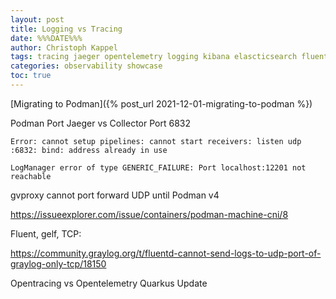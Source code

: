```yaml
---
layout: post
title: Logging vs Tracing
date: %%%DATE%%%
author: Christoph Kappel
tags: tracing jaeger opentelemetry logging kibana elascticsearch fluentd gelf showcase
categories: observability showcase
toc: true
---
```

[Migrating to Podman]({% post_url 2021-12-01-migrating-to-podman %})

Podman Port
Jaeger vs Collector Port 6832

```log
Error: cannot setup pipelines: cannot start receivers: listen udp :6832: bind: address already in use
```

```log
LogManager error of type GENERIC_FAILURE: Port localhost:12201 not reachable
```

gvproxy cannot port forward UDP until Podman v4

https://issueexplorer.com/issue/containers/podman-machine-cni/8


Fluent, gelf, TCP:

https://community.graylog.org/t/fluentd-cannot-send-logs-to-udp-port-of-graylog-only-tcp/18150

Opentracing vs Opentelemetry
Quarkus Update